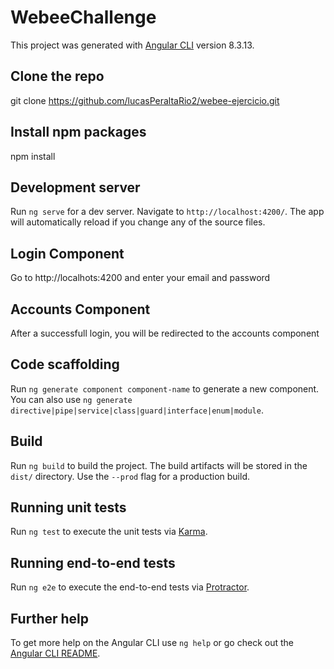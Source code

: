 
# WebeeChallenge

This project was generated with [Angular CLI](https://github.com/angular/angular-cli) version 8.3.13.

## Clone the repo

git clone https://github.com/lucasPeraltaRio2/webee-ejercicio.git

## Install npm packages
npm install

## Development server

Run `ng serve` for a dev server. Navigate to `http://localhost:4200/`. The app will automatically reload if you change any of the source files.

## Login Component
Go to http://localhots:4200 and enter your email and password 

## Accounts Component
After a successfull login, you will be redirected to the accounts component

## Code scaffolding

Run `ng generate component component-name` to generate a new component. You can also use `ng generate directive|pipe|service|class|guard|interface|enum|module`.

## Build

Run `ng build` to build the project. The build artifacts will be stored in the `dist/` directory. Use the `--prod` flag for a production build.

## Running unit tests

Run `ng test` to execute the unit tests via [Karma](https://karma-runner.github.io).

## Running end-to-end tests

Run `ng e2e` to execute the end-to-end tests via [Protractor](http://www.protractortest.org/).

## Further help

To get more help on the Angular CLI use `ng help` or go check out the [Angular CLI README](https://github.com/angular/angular-cli/blob/master/README.md).

